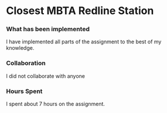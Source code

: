 # Closest MBTA Redline Station

### What has been implemented
I have implemented all parts of the assignment to the best of my knowledge.

### Collaboration
I did not collaborate with anyone

### Hours Spent
I spent about 7 hours on the assignment.

